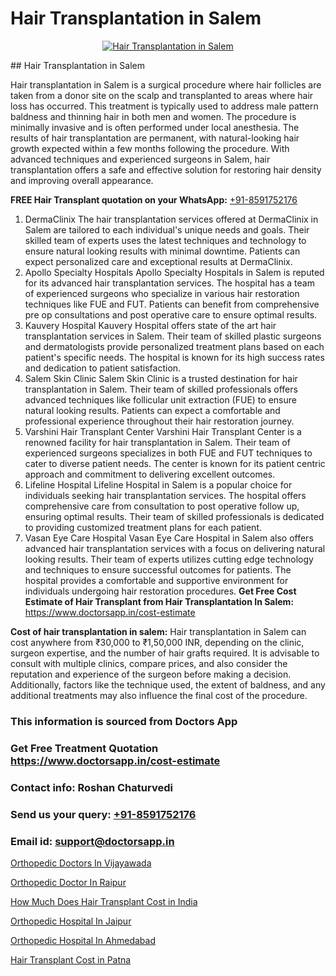# Hair Transplantation in Salem

<p align="center">
  <a href="https://doctorsapp.co.in/treatment/hair-transplant">
    <img src="https://doctorsapp.co.in/uploads/treatment_image/transplant.jpg" alt="Hair Transplantation in Salem">
  </a>
</p>
## Hair Transplantation in Salem

Hair transplantation in Salem is a surgical procedure where hair follicles are taken from a donor site on the scalp and transplanted to areas where hair loss has occurred. This treatment is typically used to address male pattern baldness and thinning hair in both men and women. The procedure is minimally invasive and is often performed under local anesthesia. The results of hair transplantation are permanent, with natural-looking hair growth expected within a few months following the procedure. With advanced techniques and experienced surgeons in Salem, hair transplantation offers a safe and effective solution for restoring hair density and improving overall appearance.

**FREE Hair Transplant quotation on your WhatsApp:**  [+91-8591752176](https://api.whatsapp.com/send?phone=8591752176)

1) DermaClinix   The hair transplantation services offered at DermaClinix in Salem are tailored to each individual's unique needs and goals. Their skilled team of experts uses the latest techniques and technology to ensure natural looking results with minimal downtime. Patients can expect personalized care and exceptional results at DermaClinix.
2) Apollo Specialty Hospitals   Apollo Specialty Hospitals in Salem is reputed for its advanced hair transplantation services. The hospital has a team of experienced surgeons who specialize in various hair restoration techniques like FUE and FUT. Patients can benefit from comprehensive pre op consultations and post operative care to ensure optimal results.
3) Kauvery Hospital   Kauvery Hospital offers state of the art hair transplantation services in Salem. Their team of skilled plastic surgeons and dermatologists provide personalized treatment plans based on each patient's specific needs. The hospital is known for its high success rates and dedication to patient satisfaction.
4) Salem Skin Clinic   Salem Skin Clinic is a trusted destination for hair transplantation in Salem. Their team of skilled professionals offers advanced techniques like follicular unit extraction (FUE) to ensure natural looking results. Patients can expect a comfortable and professional experience throughout their hair restoration journey.
5) Varshini Hair Transplant Center   Varshini Hair Transplant Center is a renowned facility for hair transplantation in Salem. Their team of experienced surgeons specializes in both FUE and FUT techniques to cater to diverse patient needs. The center is known for its patient centric approach and commitment to delivering excellent outcomes.
6) Lifeline Hospital   Lifeline Hospital in Salem is a popular choice for individuals seeking hair transplantation services. The hospital offers comprehensive care from consultation to post operative follow up, ensuring optimal results. Their team of skilled professionals is dedicated to providing customized treatment plans for each patient.
7) Vasan Eye Care Hospital   Vasan Eye Care Hospital in Salem also offers advanced hair transplantation services with a focus on delivering natural looking results. Their team of experts utilizes cutting edge technology and techniques to ensure successful outcomes for patients. The hospital provides a comfortable and supportive environment for individuals undergoing hair restoration procedures.
**Get Free Cost Estimate of Hair Transplant from Hair Transplantation In Salem:** https://www.doctorsapp.in/cost-estimate

**Cost of hair transplantation in salem:**
Hair transplantation in Salem can cost anywhere from ₹30,000 to ₹1,50,000 INR, depending on the clinic, surgeon expertise, and the number of hair grafts required. It is advisable to consult with multiple clinics, compare prices, and also consider the reputation and experience of the surgeon before making a decision. Additionally, factors like the technique used, the extent of baldness, and any additional treatments may also influence the final cost of the procedure.

### This information is sourced from Doctors App 
### Get Free Treatment Quotation https://www.doctorsapp.in/cost-estimate
### Contact info: Roshan Chaturvedi 
### Send us your query: [+91-8591752176](https://api.whatsapp.com/send?phone=8591752176) 
### Email id: support@doctorsapp.in

[Orthopedic Doctors In Vijayawada](https://www.linkedin.com/pulse/orthopedic-doctors-vijayawada-doctorsapp-united-arab-emirates-k9rme?trackingId=4m%2FFnXK3zpjIJmafqNBopg%3D%3D&lipi=urn%3Ali%3Apage%3Ad_flagship3_company_admin%3BSXrbBuk4SwWZ8nIcZ2zSvw%3D%3D)

[Orthopedic Doctor In Raipur](https://www.linkedin.com/pulse/orthopedic-doctor-raipur-doctorsapp-chittagong-kyfhe?trackingId=GcUY41OIO6HCwef1jXtTfA%3D%3D&lipi=urn%3Ali%3Apage%3Ad_flagship3_company_admin%3BddPc4oDaSTuh6mJcYb9fAg%3D%3D)

[How Much Does Hair Transplant Cost in India](https://medium.com/@anupkakkar5/how-much-does-hair-transplant-cost-in-india-9dac7c264608)

[Orthopedic Hospital In Jaipur](https://medium.com/@devenderrathi97/orthopedic-hospital-in-jaipur-232c45a5e9ea)

[Orthopedic Hospital In Ahmedabad](https://doctors-apps.github.io/doctorsapp/orthopedic-hospital-in-ahmedabad)

[Hair Transplant Cost in Patna](https://doctors-apps.github.io/doctorsapp/hair-transplant-cost-in-patna)

